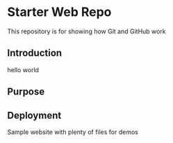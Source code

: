 # Starter Web Repo

This repository is for showing how Git and GitHub work

## Introduction

hello world

## Purpose

## Deployment

Sample website with plenty of files for demos